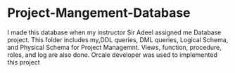 # Project-Mangement-Database

I made this database when my instructor Sir Adeel assigned me Database project. This folder includes my,DDL queries, DML queries, Logical Schema, and Physical Schema for Project Managemnt. Views, function, procedure, roles, and log are also done. Orcale developer was used to implemented this project
